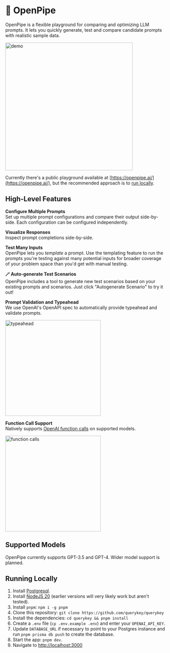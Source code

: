 # 🔑 OpenPipe 

OpenPipe is a flexible playground for comparing and optimizing LLM prompts. It lets you quickly generate, test and compare candidate prompts with realistic sample data.

<img src="https://github.com/corbt/openpipe/assets/176426/fc7624c6-5b65-4d4d-82b7-4a816f3e5678" alt="demo" height="400px">

Currently there's a public playground available at [https://openpipe.ai/](https://openpipe.ai/), but the recommended approach is to [run locally](#running-locally).

## High-Level Features

**Configure Multiple Prompts**  
Set up multiple prompt configurations and compare their output side-by-side. Each configuration can be configured independently.

**Visualize Responses**  
Inspect prompt completions side-by-side.

**Test Many Inputs**  
OpenPipe lets you *template* a prompt. Use the templating feature to run the prompts you're testing against many potential inputs for broader coverage of your problem space than you'd get with manual testing.

**🪄 Auto-generate Test Scenarios**  
OpenPipe includes a tool to generate new test scenarios based on your existing prompts and scenarios. Just click "Autogenerate Scenario" to try it out!

**Prompt Validation and Typeahead**  
We use OpenAI's OpenAPI spec to automatically provide typeahead and validate prompts.

<img alt="typeahead" src="https://github.com/corbt/openpipe/assets/176426/acc638f8-d851-4742-8d01-fe6f98890840" height="300px">

**Function Call Support**  
Natively supports [OpenAI function calls](https://openai.com/blog/function-calling-and-other-api-updates) on supported models.

<img height="300px" alt="function calls" src="https://github.com/corbt/openpipe/assets/176426/48ad13fe-af2f-4294-bf32-62015597fd9b">

## Supported Models
OpenPipe currently supports GPT-3.5 and GPT-4. Wider model support is planned.

## Running Locally

1. Install [Postgresql](https://www.postgresql.org/download/).
2. Install [NodeJS 20](https://nodejs.org/en/download/current) (earlier versions will very likely work but aren't tested).
3. Install `pnpm`: `npm i -g pnpm`
4. Clone this repository: `git clone https://github.com/querykey/querykey`
5. Install the dependencies: `cd querykey && pnpm install`
6. Create a `.env` file (`cp .env.example .env`) and enter your `OPENAI_API_KEY`.
7. Update `DATABASE_URL` if necessary to point to your Postgres instance and run `pnpm prisma db push` to create the database.
8. Start the app: `pnpm dev`.
9. Navigate to [http://localhost:3000](http://localhost:3000)
